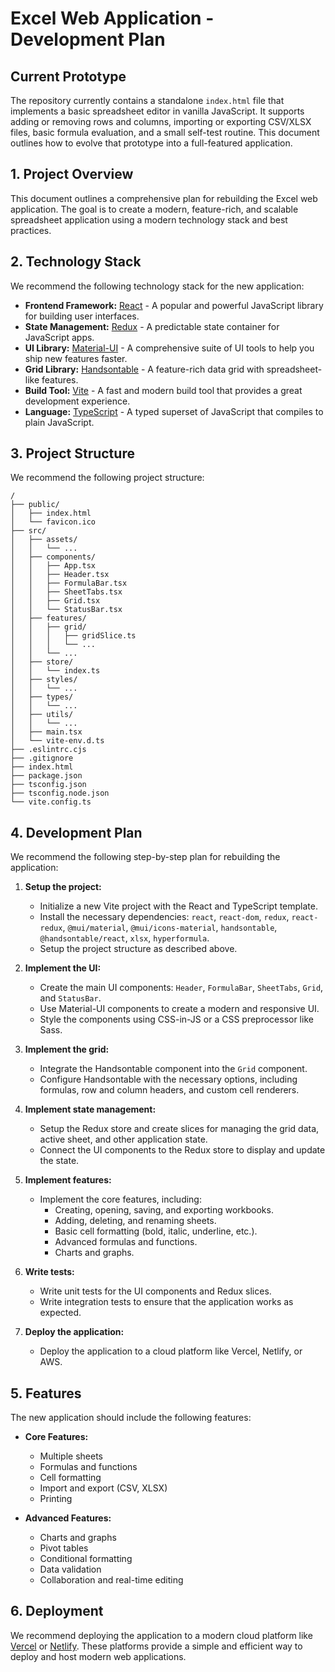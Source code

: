# Excel Web Application - Development Plan

## Current Prototype

The repository currently contains a standalone `index.html` file that implements a basic spreadsheet editor in vanilla JavaScript. It supports adding or removing rows and columns, importing or exporting CSV/XLSX files, basic formula evaluation, and a small self-test routine. This document outlines how to evolve that prototype into a full-featured application.

## 1. Project Overview

This document outlines a comprehensive plan for rebuilding the Excel web application. The goal is to create a modern, feature-rich, and scalable spreadsheet application using a modern technology stack and best practices.

## 2. Technology Stack

We recommend the following technology stack for the new application:

*   **Frontend Framework:** [React](https://reactjs.org/) - A popular and powerful JavaScript library for building user interfaces.
*   **State Management:** [Redux](https://redux.js.org/) - A predictable state container for JavaScript apps.
*   **UI Library:** [Material-UI](https://mui.com/) - A comprehensive suite of UI tools to help you ship new features faster.
*   **Grid Library:** [Handsontable](https://handsontable.com/) - A feature-rich data grid with spreadsheet-like features.
*   **Build Tool:** [Vite](https://vitejs.dev/) - A fast and modern build tool that provides a great development experience.
*   **Language:** [TypeScript](https://www.typescriptlang.org/) - A typed superset of JavaScript that compiles to plain JavaScript.

## 3. Project Structure

We recommend the following project structure:

```
/
├── public/
│   ├── index.html
│   └── favicon.ico
├── src/
│   ├── assets/
│   │   └── ...
│   ├── components/
│   │   ├── App.tsx
│   │   ├── Header.tsx
│   │   ├── FormulaBar.tsx
│   │   ├── SheetTabs.tsx
│   │   ├── Grid.tsx
│   │   └── StatusBar.tsx
│   ├── features/
│   │   ├── grid/
│   │   │   ├── gridSlice.ts
│   │   │   └── ...
│   │   └── ...
│   ├── store/
│   │   └── index.ts
│   ├── styles/
│   │   └── ...
│   ├── types/
│   │   └── ...
│   ├── utils/
│   │   └── ...
│   ├── main.tsx
│   └── vite-env.d.ts
├── .eslintrc.cjs
├── .gitignore
├── index.html
├── package.json
├── tsconfig.json
├── tsconfig.node.json
└── vite.config.ts
```

## 4. Development Plan

We recommend the following step-by-step plan for rebuilding the application:

1.  **Setup the project:**
    *   Initialize a new Vite project with the React and TypeScript template.
    *   Install the necessary dependencies: `react`, `react-dom`, `redux`, `react-redux`, `@mui/material`, `@mui/icons-material`, `handsontable`, `@handsontable/react`, `xlsx`, `hyperformula`.
    *   Setup the project structure as described above.

2.  **Implement the UI:**
    *   Create the main UI components: `Header`, `FormulaBar`, `SheetTabs`, `Grid`, and `StatusBar`.
    *   Use Material-UI components to create a modern and responsive UI.
    *   Style the components using CSS-in-JS or a CSS preprocessor like Sass.

3.  **Implement the grid:**
    *   Integrate the Handsontable component into the `Grid` component.
    *   Configure Handsontable with the necessary options, including formulas, row and column headers, and custom cell renderers.

4.  **Implement state management:**
    *   Setup the Redux store and create slices for managing the grid data, active sheet, and other application state.
    *   Connect the UI components to the Redux store to display and update the state.

5.  **Implement features:**
    *   Implement the core features, including:
        *   Creating, opening, saving, and exporting workbooks.
        *   Adding, deleting, and renaming sheets.
        *   Basic cell formatting (bold, italic, underline, etc.).
        *   Advanced formulas and functions.
        *   Charts and graphs.

6.  **Write tests:**
    *   Write unit tests for the UI components and Redux slices.
    *   Write integration tests to ensure that the application works as expected.

7.  **Deploy the application:**
    *   Deploy the application to a cloud platform like Vercel, Netlify, or AWS.

## 5. Features

The new application should include the following features:

*   **Core Features:**
    *   Multiple sheets
    *   Formulas and functions
    *   Cell formatting
    *   Import and export (CSV, XLSX)
    *   Printing

*   **Advanced Features:**
    *   Charts and graphs
    *   Pivot tables
    *   Conditional formatting
    *   Data validation
    *   Collaboration and real-time editing

## 6. Deployment

We recommend deploying the application to a modern cloud platform like [Vercel](https://vercel.com/) or [Netlify](https://www.netlify.com/). These platforms provide a simple and efficient way to deploy and host modern web applications.